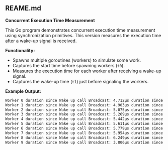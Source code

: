 ## REAME.md

**Concurrent Execution Time Measurement**

This Go program demonstrates concurrent execution time measurement using synchronization primitives. This version measures the execution time after a wake-up signal is received.

**Functionality:**

* Spawns multiple goroutines (workers) to simulate some work.
* Captures the start time before spawning workers (`t0`).
* Measures the execution time for each worker after receiving a wake-up signal.
* Captures the wake-up time (`t1`) just before signaling the workers.

**Example Output:**

```sh
Worker 0 duration since Wake up call Broadcast: 4.712µs duration since t0: 22.909µs
Worker 1 duration since Wake up call Broadcast: 4.903µs duration since t0: 23.128µs
Worker 2 duration since Wake up call Broadcast: 5.075µs duration since t0: 23.296µs
Worker 3 duration since Wake up call Broadcast: 5.269µs duration since t0: 23.49µs
Worker 4 duration since Wake up call Broadcast: 5.442µs duration since t0: 23.666µs
Worker 5 duration since Wake up call Broadcast: 5.611µs duration since t0: 23.834µs
Worker 6 duration since Wake up call Broadcast: 5.779µs duration since t0: 24.003µs
Worker 7 duration since Wake up call Broadcast: 5.954µs duration since t0: 24.178µs
Worker 8 duration since Wake up call Broadcast: 6.249µs duration since t0: 24.473µs
Worker 9 duration since Wake up call Broadcast: 3.806µs duration since t0: 20.936µs
```